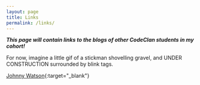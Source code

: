 ```yaml
---
layout: page
title: Links
permalink: /links/
---
```

***This page will contain links to the blogs of other CodeClan students in my cohort!***

For now, imagine a little gif of a stickman shovelling gravel, and UNDER CONSTRUCTION surrounded by blink tags.

[Johnny Watson](http://johnnywatson.co/){:target="_blank"}
